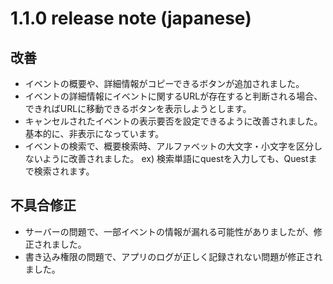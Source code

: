 # 1.1.0 release note (japanese)

## 改善
* イベントの概要や、詳細情報がコピーできるボタンが追加されました。
* イベントの詳細情報にイベントに関するURLが存在すると判断される場合、できればURLに移動できるボタンを表示しようとします。
* キャンセルされたイベントの表示要否を設定できるように改善されました。
 基本的に、非表示になっています。
* イベントの検索で、概要検索時、アルファベットの大文字・小文字を区分しないように改善されました。
 ex) 検索単語にquestを入力しても、Questまで検索されます。

## 不具合修正
* サーバーの問題で、一部イベントの情報が漏れる可能性がありましたが、修正されました。
* 書き込み権限の問題で、アプリのログが正しく記録されない問題が修正されました。